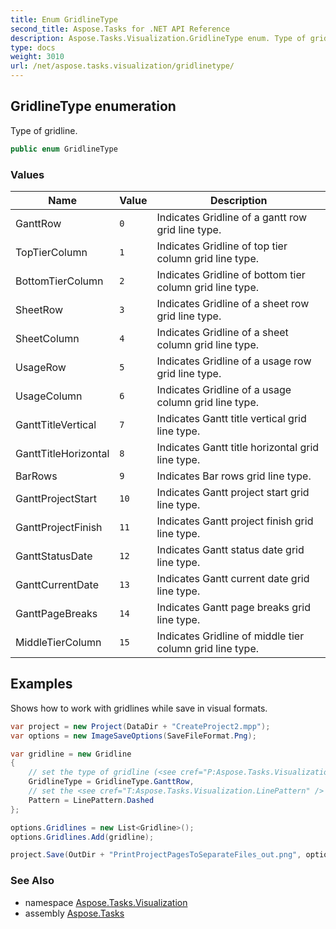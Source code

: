 ```yaml
---
title: Enum GridlineType
second_title: Aspose.Tasks for .NET API Reference
description: Aspose.Tasks.Visualization.GridlineType enum. Type of gridline
type: docs
weight: 3010
url: /net/aspose.tasks.visualization/gridlinetype/
---
```

## GridlineType enumeration

Type of gridline.

```csharp
public enum GridlineType
```

### Values

| Name | Value | Description |
| --- | --- | --- |
| GanttRow | `0` | Indicates Gridline of a gantt row grid line type. |
| TopTierColumn | `1` | Indicates Gridline of top tier column grid line type. |
| BottomTierColumn | `2` | Indicates Gridline of bottom tier column grid line type. |
| SheetRow | `3` | Indicates Gridline of a sheet row grid line type. |
| SheetColumn | `4` | Indicates Gridline of a sheet column grid line type. |
| UsageRow | `5` | Indicates Gridline of a usage row grid line type. |
| UsageColumn | `6` | Indicates Gridline of a usage column grid line type. |
| GanttTitleVertical | `7` | Indicates Gantt title vertical grid line type. |
| GanttTitleHorizontal | `8` | Indicates Gantt title horizontal grid line type. |
| BarRows | `9` | Indicates Bar rows grid line type. |
| GanttProjectStart | `10` | Indicates Gantt project start grid line type. |
| GanttProjectFinish | `11` | Indicates Gantt project finish grid line type. |
| GanttStatusDate | `12` | Indicates Gantt status date grid line type. |
| GanttCurrentDate | `13` | Indicates Gantt current date grid line type. |
| GanttPageBreaks | `14` | Indicates Gantt page breaks grid line type. |
| MiddleTierColumn | `15` | Indicates Gridline of middle tier column grid line type. |

## Examples

Shows how to work with gridlines while save in visual formats.

```csharp
var project = new Project(DataDir + "CreateProject2.mpp");
var options = new ImageSaveOptions(SaveFileFormat.Png);

var gridline = new Gridline
{
    // set the type of gridline (<see cref="P:Aspose.Tasks.Visualization.Gridline.GridlineType" />).
    GridlineType = GridlineType.GanttRow, 
    // set the <see cref="T:Aspose.Tasks.Visualization.LinePattern" /> of a gridline
    Pattern = LinePattern.Dashed
};

options.Gridlines = new List<Gridline>();
options.Gridlines.Add(gridline);

project.Save(OutDir + "PrintProjectPagesToSeparateFiles_out.png", options);
```

### See Also

* namespace [Aspose.Tasks.Visualization](../../aspose.tasks.visualization/)
* assembly [Aspose.Tasks](../../)


